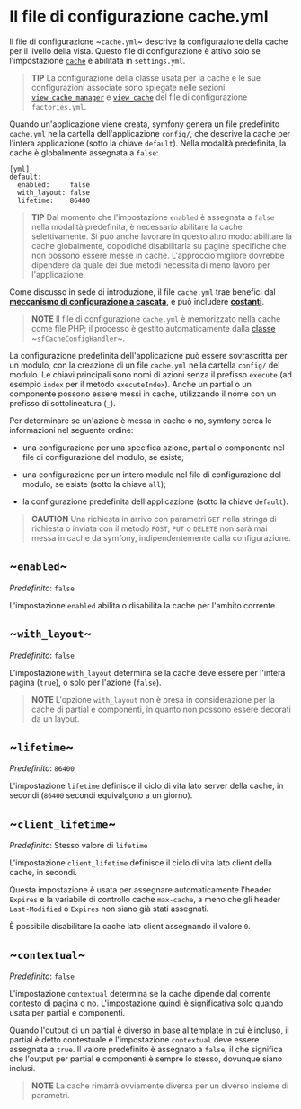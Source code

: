 Il file di configurazione cache.yml
===================================

Il file di configurazione ~`cache.yml`~ descrive la configurazione della cache per il
livello della vista. Questo file di configurazione è attivo solo se  l'impostazione
[`cache`](#chapter_04_sub_cache) è abilitata in `settings.yml`.

>**TIP**
>La configurazione della classe usata per la cache e
>le sue configurazioni associate sono spiegate nelle sezioni
>[`view_cache_manager`](#chapter_05_view_cache_manager) e
>[`view_cache`](#chapter_05_view_cache) del file di
>configurazione `factories.yml`.

Quando un'applicazione viene creata, symfony genera un file predefinito `cache.yml`
nella cartella dell'applicazione `config/`, che descrive la cache per l'intera
applicazione (sotto la chiave `default`). Nella modalità predefinita, la cache è
globalmente assegnata a `false`:

    [yml]
    default:
      enabled:     false
      with_layout: false
      lifetime:    86400

>**TIP**
>Dal momento che l'impostazione `enabled` è assegnata a `false` nella modalità predefinita,
>è necessario abilitare la cache selettivamente. Si può anche lavorare in questo altro modo:
>abilitare la cache globalmente, dopodiché disabilitarla su pagine specifiche che
>non possono essere messe in cache. L'approccio migliore dovrebbe dipendere da quale dei due metodi
>necessita di meno lavoro per l'applicazione.

Come discusso in sede di introduzione, il file `cache.yml` trae benefici dal
[**meccanismo di configurazione a cascata**](#chapter_03_configurazione_a_cascata),
e può includere [**costanti**](#chapter_03_costanti).

>**NOTE**
>Il file di configurazione `cache.yml` è memorizzato nella cache come file PHP; il
>processo è gestito automaticamente dalla [classe](#chapter_14_config_handlers_yml) 
>~`sfCacheConfigHandler`~.

La configurazione predefinita dell'applicazione può essere sovrascritta per un modulo, con
la creazione di un file `cache.yml` nella cartella `config/` del modulo. Le chiavi
principali sono nomi di azioni senza il prefisso `execute` (ad esempio `index` per il
metodo `executeIndex`). Anche un partial o un componente possono essere messi in cache,
utilizzando il nome con un prefisso di sottolineatura (`_`).

Per determinare se un'azione è messa in cache o no, symfony cerca le informazioni
nel seguente ordine:

  * una configurazione per una specifica azione, partial o componente nel
    file di configurazione del modulo, se esiste;

  * una configurazione per un intero modulo nel file di configurazione del modulo, se
    esiste (sotto la chiave `all`);

  * la configurazione predefinita dell'applicazione (sotto la chiave `default`).

>**CAUTION**
>Una richiesta in arrivo con parametri `GET` nella stringa di richiesta o
>inviata con il metodo `POST`, `PUT` o `DELETE` non sarà mai messa
>in cache da symfony, indipendentemente dalla configurazione.

~`enabled`~
-----------

*Predefinito*: `false`

L'impostazione `enabled` abilita o disabilita la cache per l'ambito corrente.

~`with_layout`~
---------------

*Predefinito*: `false`

L'impostazione `with_layout` determina se la cache deve essere per l'intera
pagina (`true`), o solo per l'azione (`false`).

>**NOTE**
>L'opzione `with_layout` non è presa in considerazione per la cache di
>partial e componenti, in quanto non possono essere decorati da un layout.

~`lifetime`~
------------

*Predefinito*: `86400`

L'impostazione `lifetime` definisce il ciclo di vita lato server della cache, in
secondi (`86400` secondi equivalgono a un giorno).

~`client_lifetime`~
-------------------

*Predefinito*: Stesso valore di `lifetime`

L'impostazione `client_lifetime` definisce il ciclo di vita lato client della cache, in
secondi.

Questa impostazione è usata per assegnare automaticamente l'header `Expires` e la
variabile di controllo cache `max-cache`, a meno che gli header `Last-Modified`
o `Expires` non siano già stati assegnati.

È possibile disabilitare la cache lato client assegnando il valore `0`.

~`contextual`~
--------------

*Predefinito*: `false`

L'impostazione `contextual` determina se la cache dipende dal corrente contesto
di pagina o no. L'impostazione quindi è significativa solo quando usata per
partial e componenti.

Quando l'output di un partial è diverso in base al template in cui è
incluso, il partial è detto contestuale e l'impostazione `contextual`
deve essere assegnata a `true`. Il valore predefinito è assegnato a `false`, il che significa
che l'output per partial e componenti è sempre lo stesso, dovunque
siano inclusi.

>**NOTE**
>La cache rimarrà ovviamente diversa per un diverso insieme di parametri.
